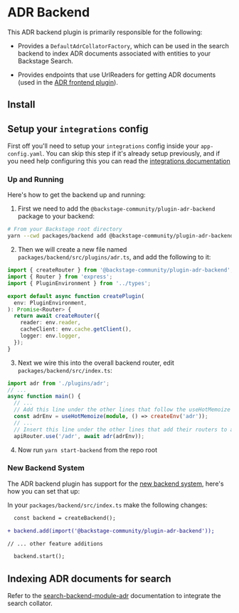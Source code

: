 # ADR Backend

This ADR backend plugin is primarily responsible for the following:

- Provides a `DefaultAdrCollatorFactory`, which can be used in the search backend to index ADR documents associated with entities to your Backstage Search.

- Provides endpoints that use UrlReaders for getting ADR documents (used in the [ADR frontend plugin](../adr/README.md)).

## Install

## Setup your `integrations` config

First off you'll need to setup your `integrations` config inside your `app-config.yaml`. You can skip this step if it's already setup previously, and if you need help configuring this you can read the [integrations documentation](https://backstage.io/docs/integrations/)

### Up and Running

Here's how to get the backend up and running:

1. First we need to add the `@backstage-community/plugin-adr-backend` package to your backend:

```sh
# From your Backstage root directory
yarn --cwd packages/backend add @backstage-community/plugin-adr-backend
```

2. Then we will create a new file named `packages/backend/src/plugins/adr.ts`, and add the
   following to it:

```ts
import { createRouter } from '@backstage-community/plugin-adr-backend';
import { Router } from 'express';
import { PluginEnvironment } from '../types';

export default async function createPlugin(
  env: PluginEnvironment,
): Promise<Router> {
  return await createRouter({
    reader: env.reader,
    cacheClient: env.cache.getClient(),
    logger: env.logger,
  });
}
```

3. Next we wire this into the overall backend router, edit `packages/backend/src/index.ts`:

```ts
import adr from './plugins/adr';
// ...
async function main() {
  // ...
  // Add this line under the other lines that follow the useHotMemoize pattern
  const adrEnv = useHotMemoize(module, () => createEnv('adr'));
  // ...
  // Insert this line under the other lines that add their routers to apiRouter in the same way
  apiRouter.use('/adr', await adr(adrEnv));
```

4. Now run `yarn start-backend` from the repo root

### New Backend System

The ADR backend plugin has support for the [new backend system](https://backstage.io/docs/backend-system/), here's how you can set that up:

In your `packages/backend/src/index.ts` make the following changes:

```diff
  const backend = createBackend();

+ backend.add(import('@backstage-community/plugin-adr-backend'));

// ... other feature additions

  backend.start();
```

## Indexing ADR documents for search

Refer to the [search-backend-module-adr](../search-backend-module-adr/README.md) documentation to integrate the search collator.
